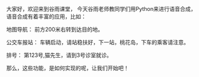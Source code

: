 大家好，欢迎来到谷雨课堂，
今天谷雨老师教同学们用Python来进行语音合成，
语音合成有着丰富的应用，比如：

地图导航：
前方200米右转到达目的地。

公交车报站：
车辆启动，请站稳扶好，下一站，桃花岛，下车的乘客请注意。

排号：
第123号,猫先生，请到3号诊室就诊。

那么，这些功能，是如何实现的呢，让我们开始吧！
